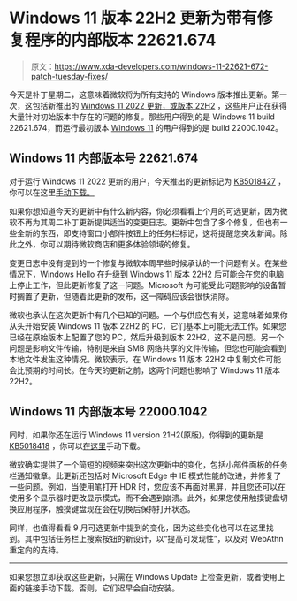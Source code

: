 # Windows 11 版本 22H2 更新为带有修复程序的内部版本 22621.674

> 原文：<https://www.xda-developers.com/windows-11-22621-672-patch-tuesday-fixes/>

今天是补丁星期二，这意味着微软将为所有支持的 Windows 版本推出更新。第一次，这包括新推出的 [Windows 11 2022 更新，或版本 22H2](https://www.xda-developers.com/windows-11-22h2/) ，这些用户正在获得大量针对初始版本中存在的问题的修复。那些用户得到的是 Windows 11 build 22621.674，而运行最初版本 [Windows 11](https://www.xda-developers.com/windows-11/) 的用户得到的是 build 22000.1042。

## Windows 11 内部版本号 22621.674

对于运行 Windows 11 2022 更新的用户，今天推出的更新标记为 [KB5018427](https://support.microsoft.com/en-us/topic/october-11-2022-kb5018427-os-build-22621-674-f14ec4b2-1901-42e9-94cb-015169c49b62) ，你可以在这里[手动下载。](https://www.catalog.update.microsoft.com/Search.aspx?q=KB5018427)

如果你想知道今天的更新中有什么新内容，你必须看看上个月的可选更新，因为微软不再为其周二补丁更新提供适当的变更日志。更新中包含了多个修复，但也有一些全新的东西，即支持窗口小部件按钮上的任务栏标记，这将提醒您突发新闻。除此之外，你可以期待微软商店和更多体验领域的修复。

变更日志中没有提到的一个修复与微软本周早些时候承认的一个问题有关。在某些情况下，Windows Hello 在升级到 Windows 11 版本 22H2 后可能会在您的电脑上停止工作，但此更新修复了这一问题。Microsoft 为可能受此问题影响的设备暂时搁置了更新，但随着此更新的发布，这一障碍应该会很快消除。

微软也承认在这次更新中有几个已知的问题。一个与供应包有关，这意味着如果你从头开始安装 Windows 11 版本 22H2 的 PC，它们基本上可能无法工作。如果您已经在原始版本上配置了您的 PC，然后升级到版本 22H2，这不是问题。另一个问题是影响文件传输，特别是来自 SMB 网络共享的文件传输，但您也可能会看到本地文件发生这种情况。微软表示，在 Windows 11 版本 22H2 中复制文件可能会比预期的时间长。在今天的更新之前，这两个问题也影响了 Windows 11 版本 22H2。

## Windows 11 内部版本号 22000.1042

同时，如果你还在运行 Windows 11 version 21H2(原版)，你得到的更新是 [KB5018418](https://support.microsoft.com/en-us/topic/october-11-2022-kb5018418-os-build-22000-1098-62c0cb53-7562-4089-8672-5c80845932c1) ，你可以[在这里](https://www.catalog.update.microsoft.com/Search.aspx?q=KB5018418)手动下载。

微软确实提供了一个简短的视频来突出这次更新中的变化，包括小部件面板的任务栏通知徽章。此更新还包括对 Microsoft Edge 中 IE 模式性能的改进，并修复了一些问题。例如，当使用笔打开 HDR 时，您应该不再面对黑屏，并且您还可以在使用多个显示器时更改显示模式，而不会遇到崩溃。此外，如果您使用触摸键盘切换应用程序，触摸键盘现在会在切换后保持打开状态。

同样，也值得看看 9 月可选更新中提到的变化，因为这些变化也可以在这里找到。其中包括任务栏上搜索按钮的新设计，以“提高可发现性”，以及对 WebAthn 重定向的支持。

* * *

如果您想立即获取这些更新，只需在 Windows Update 上检查更新，或者使用上面的链接手动下载。否则，它们迟早会自动安装。